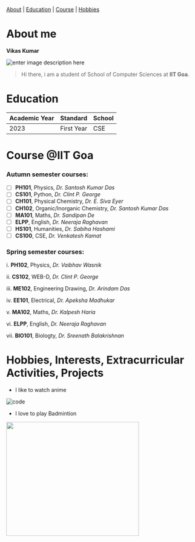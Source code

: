 [About](#About) | [Education](#Education) | [Course](#Course) | [Hobbies](#Hobbies_Interests_Extracurricular_Activities_Projects)
# About me
**Vikas Kumar**

![enter image description here](https://media.licdn.com/dms/image/D4D03AQGAe2WX0tuQHg/profile-displayphoto-shrink_200_200/0/1703786376689?e=2147483647&v=beta&t=EMRFV7QWYVv9g0DMy6nfBKQS1G2AFXsP66p9l5WxYCc)
>Hi there, i am a student of School of Computer Sciences at **IIT Goa**.

# Education

| Academic Year | Standard  | School |
|---------------|-----------|--------|
| 2023          | First Year|   CSE  |

# Course @IIT Goa
### Autumn semester courses:
- [ ]  **PH101**, Physics, *Dr. Santosh Kumar Das* 
- [ ]  **CS101**, Python, *Dr. Clint P. George* 
- [ ]  **CH101**, Physical Chemistry, *Dr. E. Siva Eyer* 
- [ ]  **CH102**, Organic/Inorganic Chemistry, *Dr. Santosh Kumar Das* 
- [ ]  **MA101**, Maths, *Dr. Sandipan De* 
- [ ]  **ELPP**, English, *Dr. Neeraja Raghavan* 
- [ ]  **HS101**, Humanities, *Dr. Sabiha Hashami* 
- [ ]  **CS100**, CSE, *Dr. Venkatesh Kamat* 

### Spring semester courses:
i. **PH102**, Physics, *Dr. Vaibhav Wasnik* 

ii. **CS102**, WEB-D, *Dr. Clint P. George* 

iii. **ME102**, Engineering Drawing, *Dr. Arindam Das* 

iv. **EE101**, Electrical, *Dr. Apeksha Madhukar* 

v. **MA102**, Maths, *Dr. Kalpesh Haria* 

vi. **ELPP**, English, *Dr. Neeraja Raghavan* 

vii. **BIO101**, Biologty, *Dr. Sreenath Balakrishnan* 

# Hobbies, Interests, Extracurricular Activities, Projects
- I like to watch anime
  
 ![code](https://upload.wikimedia.org/wikipedia/en/7/74/Code_Geass_R1_box_set_cover.jpg)
- I love to play Badmintion
 
<img src="https://img.etimg.com/thumb/width-1200,height-1200,imgsize-73554,resizemode-75,msid-103765538/top-trending-products/sports-equipment/best-badminton-racquets-to-unleash-your-potential-and-elevate-your-game.jpg" width="350" height="300">
